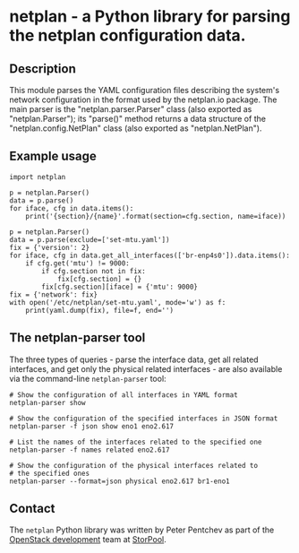 # netplan - a Python library for parsing the netplan configuration data.

## Description

This module parses the YAML configuration files describing the system's
network configuration in the format used by the netplan.io package.
The main parser is the "netplan.parser.Parser" class (also exported as
"netplan.Parser"); its "parse()" method returns a data structure of
the "netplan.config.NetPlan" class (also exported as "netplan.NetPlan").

## Example usage

    import netplan

    p = netplan.Parser()
    data = p.parse()
    for iface, cfg in data.items():
        print('{section}/{name}'.format(section=cfg.section, name=iface))

    p = netplan.Parser()
    data = p.parse(exclude=['set-mtu.yaml'])
    fix = {'version': 2}
    for iface, cfg in data.get_all_interfaces(['br-enp4s0']).data.items():
        if cfg.get('mtu') != 9000:
            if cfg.section not in fix:
                fix[cfg.section] = {}
            fix[cfg.section][iface] = {'mtu': 9000}
    fix = {'network': fix}
    with open('/etc/netplan/set-mtu.yaml', mode='w') as f:
        print(yaml.dump(fix), file=f, end='')

## The netplan-parser tool

The three types of queries - parse the interface data, get all related
interfaces, and get only the physical related interfaces - are also
available via the command-line `netplan-parser` tool:

    # Show the configuration of all interfaces in YAML format
    netplan-parser show

    # Show the configuration of the specified interfaces in JSON format
    netplan-parser -f json show eno1 eno2.617

    # List the names of the interfaces related to the specified one
    netplan-parser -f names related eno2.617

    # Show the configuration of the physical interfaces related to
    # the specified ones
    netplan-parser --format=json physical eno2.617 br1-eno1

## Contact

The `netplan` Python library was written by Peter Pentchev as part of
the [OpenStack development][openstack-dev] team at [StorPool][storpool].

[openstack-dev]: mailto:openstack-dev@storpool.com
[storpool]: https://storpool.com/
